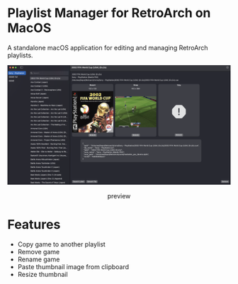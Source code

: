 # Playlist Manager for RetroArch on MacOS

A standalone macOS application for editing and managing RetroArch playlists.

<img src="Documents/screen.png">
<p align=center>preview</p>

# Features
- Copy game to another playlist
- Remove game
- Rename game
- Paste thumbnail image from clipboard
- Resize thumbnail
